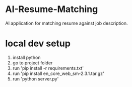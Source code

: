 # AI-Resume-Matching
AI application for matching resume against job description.

# local dev setup
1. install python
2. go to project folder
3. run 'pip install -r requirements.txt'
4. run 'pip install en_core_web_sm-2.3.1.tar.gz'
5. run 'python server.py'
